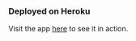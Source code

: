 ### Deployed on Heroku
Visit the app [here](https://simple-dash-dashboard-be077f73f7f8.herokuapp.com/) to see it in action.
